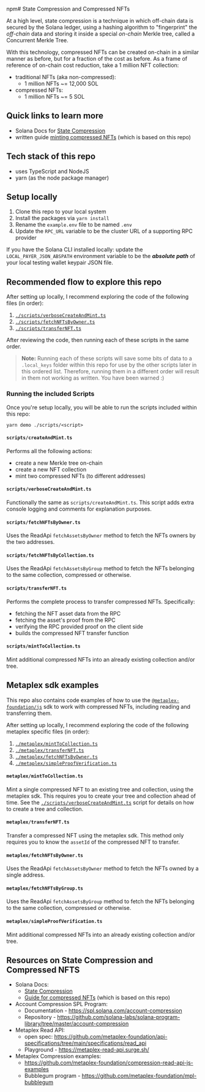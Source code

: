 npm# State Compression and Compressed NFTs

At a high level, state compression is a technique in which off-chain data is secured by the Solana
ledger, using a hashing algorithm to "fingerprint" the _off-chain_ data and storing it inside a
special _on-chain_ Merkle tree, called a Concurrent Merkle Tree.

With this technology, compressed NFTs can be created on-chain in a similar manner as before, but for
a fraction of the cost as before. As a frame of reference of on-chain cost reduction, take a 1
million NFT collection:

- traditional NFTs (aka non-compressed):
  - 1 million NFTs ~= 12,000 SOL
- compressed NFTs:
  - 1 million NFTs ~= 5 SOL

## Quick links to learn more

- Solana Docs for [State Compression](https://docs.solana.com/learn/state-compression)
- written guide
  [minting compressed NFTs](https://solana.com/developers/guides/javascript/compressed-nfts) (which
  is based on this repo)

## Tech stack of this repo

- uses TypeScript and NodeJS
- yarn (as the node package manager)

## Setup locally

1. Clone this repo to your local system
2. Install the packages via `yarn install`
3. Rename the `example.env` file to be named `.env`
4. Update the `RPC_URL` variable to be the cluster URL of a supporting RPC provider

If you have the Solana CLI installed locally: update the `LOCAL_PAYER_JSON_ABSPATH` environment
variable to be the **_absolute path_** of your local testing wallet keypair JSON file.

## Recommended flow to explore this repo

After setting up locally, I recommend exploring the code of the following files (in order):

1. [`./scripts/verboseCreateAndMint.ts`](./scripts/verboseCreateAndMint.ts)
2. [`./scripts/fetchNFTsByOwner.ts`](./scripts/fetchNFTsByOwner.ts)
3. [`./scripts/transferNFT.ts`](./scripts/transferNFT.ts)

After reviewing the code, then running each of these scripts in the same order.

> **Note:** Running each of these scripts will save some bits of data to a `.local_keys` folder
> within this repo for use by the other scripts later in this ordered list. Therefore, running them
> in a different order will result in them not working as written. You have been warned :)

### Running the included Scripts

Once you're setup locally, you will be able to run the scripts included within this repo:

```
yarn demo ./scripts/<script>
```

#### `scripts/createAndMint.ts`

Performs all the following actions:

- create a new Merkle tree on-chain
- create a new NFT collection
- mint two compressed NFTs (to different addresses)

#### `scripts/verboseCreateAndMint.ts`

Functionally the same as `scripts/createAndMint.ts`. This script adds extra console logging and
comments for explanation purposes.

#### `scripts/fetchNFTsByOwner.ts`

Uses the ReadApi `fetchAssetsByOwner` method to fetch the NFTs owners by the two addresses.

#### `scripts/fetchNFTsByCollection.ts`

Uses the ReadApi `fetchAssetsByGroup` method to fetch the NFTs belonging to the same collection,
compressed or otherwise.

#### `scripts/transferNFT.ts`

Performs the complete process to transfer compressed NFTs. Specifically:

- fetching the NFT asset data from the RPC
- fetching the asset's proof from the RPC
- verifying the RPC provided proof on the client side
- builds the compressed NFT transfer function

#### `scripts/mintToCollection.ts`

Mint additional compressed NFTs into an already existing collection and/or tree.

## Metaplex sdk examples

This repo also contains code examples of how to use the
[`@metaplex-foundation/js`](https://www.npmjs.com/package/@metaplex-foundation/js) sdk to work with
compressed NFTs, including reading and transferring them.

After setting up locally, I recommend exploring the code of the following metaplex specific files
(in order):

1. [`./metaplex/mintToCollection.ts`](./metaplex/mintToCollection.ts)
2. [`./metaplex/transferNFT.ts`](./metaplex/transferNFT.ts)
3. [`./metaplex/fetchNFTsByOwner.ts`](./metaplex/fetchNFTsByOwner.ts)
4. [`./metaplex/simpleProofVerification.ts`](./metaplex/simpleProofVerification.ts)

#### `metaplex/mintToCollection.ts`

Mint a single compressed NFT to an existing tree and collection, using the metaplex sdk. This
requires you to create your tree and collection ahead of time. See the
[`./scripts/verboseCreateAndMint.ts`](./scripts/verboseCreateAndMint.ts) script for details on how
to create a tree and collection.

#### `metaplex/transferNFT.ts`

Transfer a compressed NFT using the metaplex sdk. This method only requires you to know the
`assetId` of the compressed NFT to transfer.

#### `metaplex/fetchNFTsByOwner.ts`

Uses the ReadApi `fetchAssetsByOwner` method to fetch the NFTs owned by a single address.

#### `metaplex/fetchNFTsByGroup.ts`

Uses the ReadApi `fetchAssetsByGroup` method to fetch the NFTs belonging to the same collection,
compressed or otherwise.

#### `metaplex/simpleProofVerification.ts`

Mint additional compressed NFTs into an already existing collection and/or tree.

## Resources on State Compression and Compressed NFTS

- Solana Docs:
  - [State Compression](https://edge.docs.solana.com/learn/state-compression)
  - [Guide for compressed NFTs](https://edge.docs.solana.com/developing/guides/compressed-nfts)
    (which is based on this repo)
- Account Compression SPL Program:
  - Documentation - https://spl.solana.com/account-compression
  - Repository -
    https://github.com/solana-labs/solana-program-library/tree/master/account-compression
- Metaplex Read API:
  - open spec:
    https://github.com/metaplex-foundation/api-specifications/tree/main/specifications/read_api
  - Playground - https://metaplex-read-api.surge.sh/
- Metaplex Compression examples:
  - https://github.com/metaplex-foundation/compression-read-api-js-examples
  - Bubblegum program - https://github.com/metaplex-foundation/mpl-bubblegum
